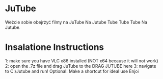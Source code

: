 # JuTube

Weżcie sobie obejrżyć filmy na JuTube
Na Jutube
Tube Tube Tube
Na Jutube.

# Insalatione Instructions
1: make sure you have VLC x86 installed (NOT x64 because it will not work)
2: open the .7z file and drag JuTube to the DRAG JUTUBE here
3: navigate to C:\Jutube and run!
Optional: Make a shortcut for ideal use
Enjoi
